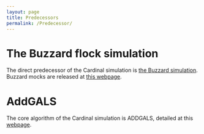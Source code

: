 ```yaml
---
layout: page
title: Predecessors
permalink: /Predecessor/
---
```


# The Buzzard flock simulation 
The direct predecessor of the Cardinal simulation is [the Buzzard simulation](https://buzzardflock.github.io).
Buzzard mocks are released at [this webpage](https://datalab.noirlab.edu/buzzard.php).

# AddGALS
The core algorithm of the Cardinal simulation is ADDGALS, detailed at this [webpage](https://www.slac.stanford.edu/~risa/addgals/).

